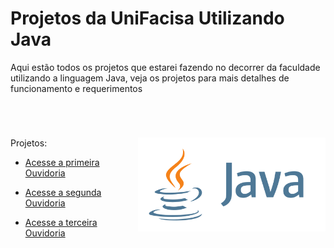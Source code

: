 # Projetos da UniFacisa Utilizando Java

Aqui estão todos os projetos que estarei fazendo no decorrer da faculdade utilizando a linguagem Java, veja os projetos para mais detalhes de funcionamento e requerimentos

<br>

#

<img src="../imagens/java.png" align="right" width="300">


Projetos:

* [Acesse a primeira Ouvidoria](https://github.com/lucaslarry/Facisa/tree/main/Java/OuvidoriaBasico_fase1)

* [Acesse a segunda Ouvidoria](https://github.com/lucaslarry/Facisa/tree/main/Java/OuvidoriaBasico_fase2)

* [Acesse a terceira Ouvidoria](https://github.com/lucaslarry/Facisa/tree/main/Java/OuvidoriaBasico_fase3)